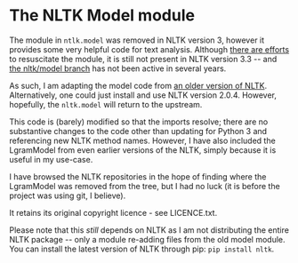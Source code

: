 # The NLTK Model module

The module in `ntlk.model` was removed in NLTK version 3, however it provides some very helpful
code for text analysis. Although [there are efforts](https://github.com/nltk/nltk/issues/1342) to
resuscitate the module, it is still not present in NLTK version 3.3 -- and 
[the nltk/model branch](https://github.com/nltk/nltk/tree/model) has not been active in several years.

As such, I am adapting the model code from [an older version of NLTK](https://github.com/nltk/nltk/blob/2.0.4/).
Alternatively, one could just install and use NLTK version 2.0.4. However, hopefully, the `nltk.model` will return
to the upstream.

This code is (barely) modified so that the imports resolve; there are no substantive changes to the code
other than updating for Python 3 and referencing new NLTK method names. However, I have also included the LgramModel
from even earlier versions of the NLTK, simply because it is useful in my use-case.

I have browsed the NLTK repositories in the hope of finding where the LgramModel was removed from the tree, but I
had no luck (it is before the project was using git, I believe).

It retains its original copyright licence - see LICENCE.txt.

Please note that this *still* depends on NLTK as I am not distributing the entire NLTK package -- only a module
re-adding files from the old model module. You can install the latest version of NLTK through pip: `pip install nltk`.


